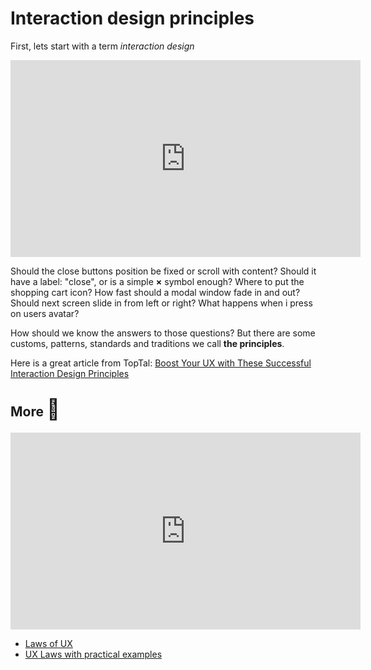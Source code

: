 # Interaction design principles

First, lets start with a term *interaction design*

<div class="video-responsive">
<iframe width="560" height="315" src="https://www.youtube-nocookie.com/embed/U7rS_2ch_Ps" title="YouTube video player" frameborder="0" allow="accelerometer; autoplay; clipboard-write; encrypted-media; gyroscope; picture-in-picture" allowfullscreen></iframe>
</div>

Should the close buttons position be fixed or scroll with content? Should it have a label: "close", or is a simple **×** symbol enough? Where to put the shopping cart icon? How fast should a modal window fade in and out? Should next screen slide in from left or right? What happens when i press on users avatar?

How should we know the answers to those questions? But there are some customs, patterns, standards and traditions we call **the principles**.

Here is a great article from TopTal: [Boost Your UX with These Successful Interaction Design Principles](https://www.toptal.com/designers/interactive/interaction-design-principles)




## More <span style="font-size:32px">📌</span>

<div class="video-responsive">
<iframe width="560" height="315" src="https://www.youtube-nocookie.com/embed/fYs2Mdyasuc" title="YouTube video player" frameborder="0" allow="accelerometer; autoplay; clipboard-write; encrypted-media; gyroscope; picture-in-picture" allowfullscreen></iframe>
</div>


- [Laws of UX](https://lawsofux.com/)
- [UX Laws with practical examples](https://medium.com/swlh/ux-laws-with-practical-examples-c418b4738d20)